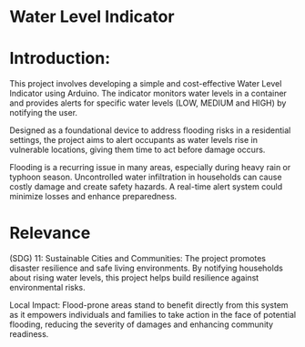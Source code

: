 # Water Level Indicator
# Introduction:
This project involves developing a simple and cost-effective Water Level Indicator using Arduino. The indicator monitors water levels in a container and provides alerts for specific water levels (LOW, MEDIUM and HIGH) by notifying the user.

Designed as a foundational device to address flooding risks in a residential settings, the project aims to alert occupants as water levels rise in vulnerable locations, giving them time to act before damage occurs.

Flooding is a recurring issue in many areas, especially during heavy rain or typhoon season. Uncontrolled water infiltration in households can cause costly damage and create safety hazards. A real-time alert system could minimize losses and enhance preparedness.

# Relevance
(SDG) 11: Sustainable Cities and Communities:
The project promotes disaster resilience and safe living environments. By notifying households about rising water levels, this project helps build resilience against environmental risks.

Local Impact: 
Flood-prone areas stand to benefit directly from this system as it empowers individuals and families to take action in the face of potential flooding, reducing the severity of damages and enhancing community readiness.
